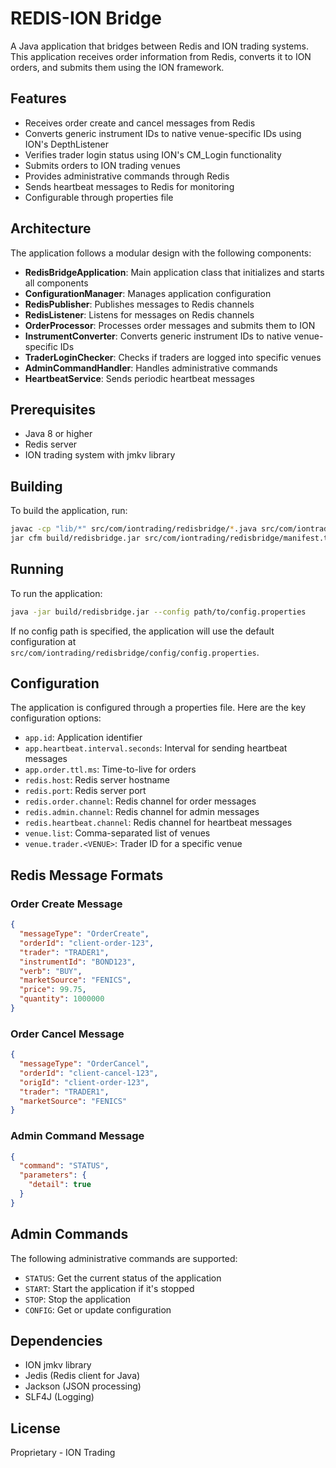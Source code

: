 # REDIS-ION Bridge

A Java application that bridges between Redis and ION trading systems. This application receives order information from Redis, converts it to ION orders, and submits them using the ION framework.

## Features

- Receives order create and cancel messages from Redis
- Converts generic instrument IDs to native venue-specific IDs using ION's DepthListener
- Verifies trader login status using ION's CM_Login functionality
- Submits orders to ION trading venues
- Provides administrative commands through Redis
- Sends heartbeat messages to Redis for monitoring
- Configurable through properties file

## Architecture

The application follows a modular design with the following components:

- **RedisBridgeApplication**: Main application class that initializes and starts all components
- **ConfigurationManager**: Manages application configuration
- **RedisPublisher**: Publishes messages to Redis channels
- **RedisListener**: Listens for messages on Redis channels
- **OrderProcessor**: Processes order messages and submits them to ION
- **InstrumentConverter**: Converts generic instrument IDs to native venue-specific IDs
- **TraderLoginChecker**: Checks if traders are logged into specific venues
- **AdminCommandHandler**: Handles administrative commands
- **HeartbeatService**: Sends periodic heartbeat messages

## Prerequisites

- Java 8 or higher
- Redis server
- ION trading system with jmkv library

## Building

To build the application, run:

```bash
javac -cp "lib/*" src/com/iontrading/redisbridge/*.java src/com/iontrading/redisbridge/*/*.java
jar cfm build/redisbridge.jar src/com/iontrading/redisbridge/manifest.txt -C src .
```

## Running

To run the application:

```bash
java -jar build/redisbridge.jar --config path/to/config.properties
```

If no config path is specified, the application will use the default configuration at `src/com/iontrading/redisbridge/config/config.properties`.

## Configuration

The application is configured through a properties file. Here are the key configuration options:

- `app.id`: Application identifier
- `app.heartbeat.interval.seconds`: Interval for sending heartbeat messages
- `app.order.ttl.ms`: Time-to-live for orders
- `redis.host`: Redis server hostname
- `redis.port`: Redis server port
- `redis.order.channel`: Redis channel for order messages
- `redis.admin.channel`: Redis channel for admin messages
- `redis.heartbeat.channel`: Redis channel for heartbeat messages
- `venue.list`: Comma-separated list of venues
- `venue.trader.<VENUE>`: Trader ID for a specific venue

## Redis Message Formats

### Order Create Message

```json
{
  "messageType": "OrderCreate",
  "orderId": "client-order-123",
  "trader": "TRADER1",
  "instrumentId": "BOND123",
  "verb": "BUY",
  "marketSource": "FENICS",
  "price": 99.75,
  "quantity": 1000000
}
```

### Order Cancel Message

```json
{
  "messageType": "OrderCancel",
  "orderId": "client-cancel-123",
  "origId": "client-order-123",
  "trader": "TRADER1",
  "marketSource": "FENICS"
}
```

### Admin Command Message

```json
{
  "command": "STATUS",
  "parameters": {
    "detail": true
  }
}
```

## Admin Commands

The following administrative commands are supported:

- `STATUS`: Get the current status of the application
- `START`: Start the application if it's stopped
- `STOP`: Stop the application
- `CONFIG`: Get or update configuration

## Dependencies

- ION jmkv library
- Jedis (Redis client for Java)
- Jackson (JSON processing)
- SLF4J (Logging)

## License

Proprietary - ION Trading
